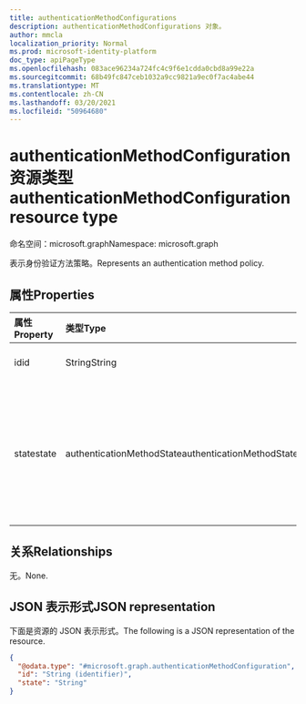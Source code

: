 ```yaml
---
title: authenticationMethodConfigurations
description: authenticationMethodConfigurations 对象。
author: mmcla
localization_priority: Normal
ms.prod: microsoft-identity-platform
doc_type: apiPageType
ms.openlocfilehash: 083ace96234a724fc4c9f6e1cdda0cbd8a99e22a
ms.sourcegitcommit: 68b49fc847ceb1032a9cc9821a9ec0f7ac4abe44
ms.translationtype: MT
ms.contentlocale: zh-CN
ms.lasthandoff: 03/20/2021
ms.locfileid: "50964680"
---
```

# <a name="authenticationmethodconfiguration-resource-type"></a><span data-ttu-id="d957f-103">authenticationMethodConfiguration 资源类型</span><span class="sxs-lookup"><span data-stu-id="d957f-103">authenticationMethodConfiguration resource type</span></span>
<span data-ttu-id="d957f-104">命名空间：microsoft.graph</span><span class="sxs-lookup"><span data-stu-id="d957f-104">Namespace: microsoft.graph</span></span>

<span data-ttu-id="d957f-105">表示身份验证方法策略。</span><span class="sxs-lookup"><span data-stu-id="d957f-105">Represents an authentication method policy.</span></span>

## <a name="properties"></a><span data-ttu-id="d957f-106">属性</span><span class="sxs-lookup"><span data-stu-id="d957f-106">Properties</span></span>
|<span data-ttu-id="d957f-107">属性</span><span class="sxs-lookup"><span data-stu-id="d957f-107">Property</span></span>|<span data-ttu-id="d957f-108">类型</span><span class="sxs-lookup"><span data-stu-id="d957f-108">Type</span></span>|<span data-ttu-id="d957f-109">说明</span><span class="sxs-lookup"><span data-stu-id="d957f-109">Description</span></span>|
|:---|:---|:---|
|<span data-ttu-id="d957f-110">id</span><span class="sxs-lookup"><span data-stu-id="d957f-110">id</span></span>|<span data-ttu-id="d957f-111">String</span><span class="sxs-lookup"><span data-stu-id="d957f-111">String</span></span>|<span data-ttu-id="d957f-112">策略名称。</span><span class="sxs-lookup"><span data-stu-id="d957f-112">The policy name.</span></span>|
|<span data-ttu-id="d957f-113">state</span><span class="sxs-lookup"><span data-stu-id="d957f-113">state</span></span>|<span data-ttu-id="d957f-114">authenticationMethodState</span><span class="sxs-lookup"><span data-stu-id="d957f-114">authenticationMethodState</span></span>|<span data-ttu-id="d957f-115">策略的状态。</span><span class="sxs-lookup"><span data-stu-id="d957f-115">The state of the policy.</span></span> <span data-ttu-id="d957f-116">可取值为：`enabled`、`disabled`。</span><span class="sxs-lookup"><span data-stu-id="d957f-116">Possible values are: `enabled`, `disabled`.</span></span>|

## <a name="relationships"></a><span data-ttu-id="d957f-117">关系</span><span class="sxs-lookup"><span data-stu-id="d957f-117">Relationships</span></span>
<span data-ttu-id="d957f-118">无。</span><span class="sxs-lookup"><span data-stu-id="d957f-118">None.</span></span>

## <a name="json-representation"></a><span data-ttu-id="d957f-119">JSON 表示形式</span><span class="sxs-lookup"><span data-stu-id="d957f-119">JSON representation</span></span>
<span data-ttu-id="d957f-120">下面是资源的 JSON 表示形式。</span><span class="sxs-lookup"><span data-stu-id="d957f-120">The following is a JSON representation of the resource.</span></span>
<!-- {
  "blockType": "resource",
  "keyProperty": "id",
  "@odata.type": "microsoft.graph.authenticationMethodConfiguration",
  "openType": false
}
-->
``` json
{
  "@odata.type": "#microsoft.graph.authenticationMethodConfiguration",
  "id": "String (identifier)",
  "state": "String"
}
```
